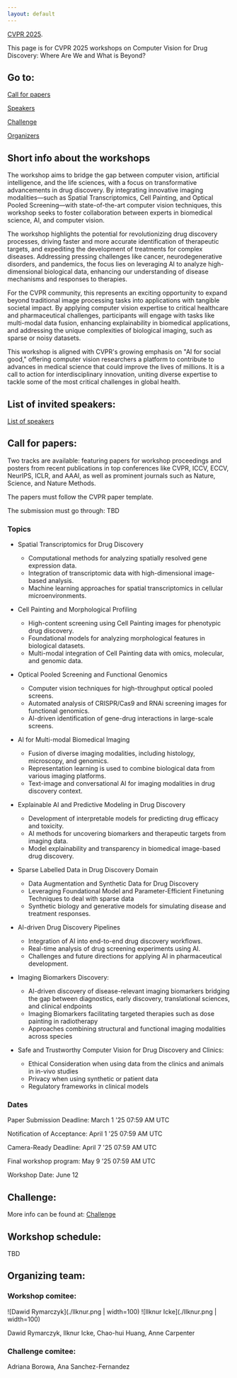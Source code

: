 ```yaml
---
layout: default
---
```


[CVPR 2025](https://cvpr.thecvf.com/Conferences/2025/Dates).

This page is for CVPR 2025 workshops on Computer Vision for Drug Discovery: Where Are We and What is Beyond?

## Go to:

[Call for papers](./call.html)

[Speakers](./speakers.html)

[Challenge](./challenge.html)

[Organizers](organizers.html)

## Short info about the workshops

The workshop aims to bridge the gap between computer vision, artificial intelligence, and the life sciences, with a focus on transformative advancements in drug discovery. By integrating innovative imaging modalities—such as Spatial Transcriptomics, Cell Painting, and Optical Pooled Screening—with state-of-the-art computer vision techniques, this workshop seeks to foster collaboration between experts in biomedical science, AI, and computer vision.

The workshop highlights the potential for revolutionizing drug discovery processes, driving faster and more accurate identification of therapeutic targets, and expediting the development of treatments for complex diseases. Addressing pressing challenges like cancer, neurodegenerative disorders, and pandemics, the focus lies on leveraging AI to analyze high-dimensional biological data, enhancing our understanding of disease mechanisms and responses to therapies.

For the CVPR community, this represents an exciting opportunity to expand beyond traditional image processing tasks into applications with tangible societal impact. By applying computer vision expertise to critical healthcare and pharmaceutical challenges, participants will engage with tasks like multi-modal data fusion, enhancing explainability in biomedical applications, and addressing the unique complexities of biological imaging, such as sparse or noisy datasets.

This workshop is aligned with CVPR's growing emphasis on "AI for social good," offering computer vision researchers a platform to contribute to advances in medical science that could improve the lives of millions. It is a call to action for interdisciplinary innovation, uniting diverse expertise to tackle some of the most critical challenges in global health.

## List of invited speakers:

[List of speakers](./speakers.html)

## Call for papers:
Two tracks are available: featuring papers for workshop proceedings and posters from recent publications in top conferences like CVPR, ICCV, ECCV, NeurIPS, ICLR, and AAAI, as well as prominent journals such as Nature, Science, and Nature Methods.

The papers must follow the CVPR paper template. 

The submission must go through: TBD

### Topics

* Spatial Transcriptomics for Drug Discovery
    * Computational methods for analyzing spatially resolved gene expression data.
    * Integration of transcriptomic data with high-dimensional image-based analysis.
    * Machine learning approaches for spatial transcriptomics in cellular microenvironments.

* Cell Painting and Morphological Profiling
    * High-content screening using Cell Painting images for phenotypic drug discovery.
    * Foundational models for analyzing morphological features in biological datasets.
    * Multi-modal integration of Cell Painting data with omics, molecular, and genomic data.

* Optical Pooled Screening and Functional Genomics
    * Computer vision techniques for high-throughput optical pooled screens.
    * Automated analysis of CRISPR/Cas9 and RNAi screening images for functional genomics.
    * AI-driven identification of gene-drug interactions in large-scale screens.

* AI for Multi-modal Biomedical Imaging
    * Fusion of diverse imaging modalities, including histology, microscopy, and genomics.
    * Representation learning is used to combine biological data from various imaging platforms.
    * Text-image and conversational AI for imaging modalities in drug discovery context.

* Explainable AI and Predictive Modeling in Drug Discovery
    * Development of interpretable models for predicting drug efficacy and toxicity.
    * AI methods for uncovering biomarkers and therapeutic targets from imaging data.
    * Model explainability and transparency in biomedical image-based drug discovery.

* Sparse Labelled Data in Drug Discovery Domain
    * Data Augmentation and Synthetic Data for Drug Discovery
    * Leveraging Foundational Model and Parameter-Efficient Finetuning Techniques to deal with sparse data 
    * Synthetic biology and generative models for simulating disease and treatment responses.

* AI-driven Drug Discovery Pipelines
    * Integration of AI into end-to-end drug discovery workflows.
    * Real-time analysis of drug screening experiments using AI.
    * Challenges and future directions for applying AI in pharmaceutical development.

* Imaging Biomarkers Discovery:
    * AI-driven discovery of disease-relevant imaging biomarkers bridging the gap between diagnostics, early discovery, translational sciences, and clinical endpoints 
    * Imaging Biomarkers facilitating targeted therapies such as dose painting in radiotherapy 
    * Approaches combining structural and functional imaging modalities across species

* Safe and Trustworthy Computer Vision for Drug Discovery and Clinics:
    * Ethical Consideration when using data from the clinics and animals in in-vivo studies
    * Privacy when using synthetic or patient data    
    * Regulatory frameworks in clinical models

### Dates

Paper Submission Deadline: March 1 '25 07:59 AM UTC

Notification of Acceptance: April 1 '25 07:59 AM UTC

Camera-Ready Deadline: April 7 '25 07:59 AM UTC

Final workshop program: May 9 '25 07:59 AM UTC

Workshop Date: June 12

## Challenge: 

More info can be found at: 
[Challenge](./challenge.html)


## Workshop schedule:

TBD

## Organizing team:

### Workshop comitee:

![Dawid Rymarczyk](./Ilknur.png | width=100)
![Ilknur Icke](./Ilknur.png | width=100)


Dawid Rymarczyk, Ilknur Icke, Chao-hui Huang, Anne Carpenter

### Challenge comitee:

Adriana Borowa, Ana Sanchez-Fernandez